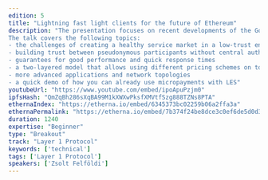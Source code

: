 ```yaml
---
edition: 5
title: "Lightning fast light clients for the future of Ethereum"
description: "The presentation focuses on recent developments of the Go Ethereum light client project (LES) and their relevance for both ETH1.x and ETH2.0. Significant progress has been made towards an efficient and truly decentralized network incentivization model. In addition to solving the hard problem of LES service availability, it can also serve as a PoC for our future networks where a proper incentivization layer will be key to a scalable and reliable infrastructure.
The talk covers the following topics:
- the challenges of creating a healthy service market in a low-trust environment
- building trust between pseudonymous participants without central authorities
- guarantees for good performance and quick response times
- a two-layered model that allows using different pricing schemes on top of a common simple base layer
- more advanced applications and network topologies
- a quick demo of how you can already use micropayments with LES"
youtubeUrl: "https://www.youtube.com/embed/ipoApuPzjm0"
ipfsHash: "QmZqBh286sXqBA99M1kXWXwPksfXMVtfSzg888TZNs8PTA"
ethernaIndex: "https://etherna.io/embed/6345373bc02259b06a2ffa3a"
ethernaPermalink: "https://etherna.io/embed/7b374f24be8dce3c0ef6de5d0d318eaee5bffb61fe76a07c304835facb8310e6"
duration: 1240
expertise: "Beginner"
type: "Breakout"
track: "Layer 1 Protocol"
keywords: ['technical']
tags: ['Layer 1 Protocol']
speakers: ['Zsolt Felföldi']
---
```

